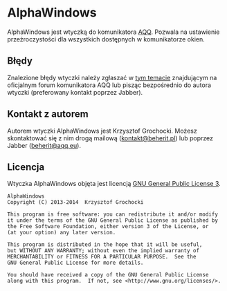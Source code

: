 AlphaWindows
======
AlphaWindows jest wtyczką do komunikatora [AQQ](http://www.aqq.eu/pl.php). Pozwala na ustawienie przeźroczystości dla wszystkich dostępnych w komunikatorze okien.

Błędy
-------
Znalezione błędy wtyczki należy zgłaszać w [tym temacie](http://forum.aqq.eu/topic/11614-alphawindows-1020/) znajdującym na oficjalnym forum komunikatora AQQ lub pisząc bezpośrednio do autora wtyczki (preferowany kontakt poprzez Jabber).

Kontakt z autorem
-------
Autorem wtyczki AlphaWindows jest Krzysztof Grochocki. Możesz skontaktować się z nim drogą mailową (kontakt@beherit.pl) lub poprzez Jabber (beherit@aqq.eu).

Licencja
-------
Wtyczka AlphaWindows objęta jest licencją [GNU General Public License 3](http://www.gnu.org/copyleft/gpl.html).

    AlphaWindows
    Copyright (C) 2013-2014  Krzysztof Grochocki

    This program is free software: you can redistribute it and/or modify
    it under the terms of the GNU General Public License as published by
    the Free Software Foundation, either version 3 of the License, or
    (at your option) any later version.

    This program is distributed in the hope that it will be useful,
    but WITHOUT ANY WARRANTY; without even the implied warranty of
    MERCHANTABILITY or FITNESS FOR A PARTICULAR PURPOSE.  See the
    GNU General Public License for more details.

    You should have received a copy of the GNU General Public License
    along with this program.  If not, see <http://www.gnu.org/licenses/>.